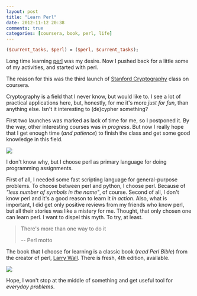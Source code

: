 ```yaml
---
layout: post
title: "Learn Perl"
date: 2012-11-12 20:38
comments: true
categories: [coursera, book, perl, life]
---
```



``` perl
($current_tasks, $perl) = ($perl, $current_tasks);
```

Long time learning [perl](http://www.perl.org/) was my desire.
Now I pushed back for a little some of my activities, and started with perl.

<!-- more -->

The reason for this was the third launch of [Stanford Cryptography](https://class.coursera.org/crypto-004/class/index) class on coursera.

Cryptography is a field that I never know, but would like to. I see a lot of practical applications here,
but, honestly, for me it's more *just for fun*, than anything else. Isn't it interesting to (de)cypher something?

First two launches was marked as lack of time for me, so I postponed it. By the way, other interesting courses was *in progress*.
But now I really hope that I get enough time (*and patience*) to finish the class and get some good knowledge in this field.

![](http://imgs.xkcd.com/comics/lisp.jpg)

I don't know why, but I choose perl as primary language for doing programming assignments.

First of all, I needed some fast scripting language for general-purpose problems. To choose between perl and python, I choose perl.
Because of *"less number of symbols in the name"*, of course. Second of all, I don't know perl and it's a good reason to learn it *in action*.
Also, what is important, I did get only positive reviews from my friends who know perl, but all their stories was like a mistery for me.
Thought, that only chosen one can learn perl. I want to dispel this myth. To try, at least.

> There's more than one way to do it
>
> -- Perl motto

The book that I choose for learning is a classic book (*read Perl Bible*) from the creator of perl, [Larry Wall](http://en.wikipedia.org/wiki/Larry_Wall).
There is fresh, 4th edition, available.

[![](http://akamaicovers.oreilly.com/images/9780596004927/cat.gif)](http://shop.oreilly.com/product/9780596004927.do)

Hope, I won't stop at the middle of something and get useful tool for *everyday problems*.
